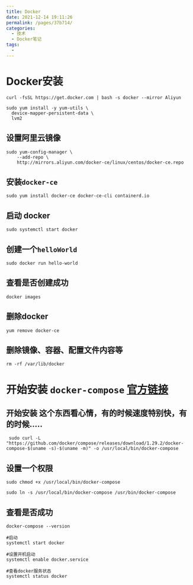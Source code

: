 ```yaml
---
title: Docker
date: 2021-12-14 19:11:26
permalink: /pages/37b714/
categories:
  - 技术
  - Docker笔记
tags:
  - 
---
```

# Docker安装
```shell
curl -fsSL https://get.docker.com | bash -s docker --mirror Aliyun
```

```shell
sudo yum install -y yum-utils \
  device-mapper-persistent-data \
  lvm2
```
## 设置阿里云镜像
``` shell
sudo yum-config-manager \
    --add-repo \
    http://mirrors.aliyun.com/docker-ce/linux/centos/docker-ce.repo
```
## 安装`docker-ce`
``` shell
sudo yum install docker-ce docker-ce-cli containerd.io
```
## 启动 docker
``` shell
sudo systemctl start docker
```
## 创建一个`helloWorld`
``` shell
sudo docker run hello-world
```
## 查看是否创建成功
``` shell
docker images
```
## 删除docker
```shell
yum remove docker-ce
```
## 删除镜像、容器、配置文件内容等
``` shell
rm -rf /var/lib/docker
```
# 开始安装 `docker-compose` [官方链接](https://docs.docker.com/compose/install/)

## 开始安装 这个东西看心情，有的时候速度特别快，有的时候.....

``` shell
 sudo curl -L "https://github.com/docker/compose/releases/download/1.29.2/docker-compose-$(uname -s)-$(uname -m)" -o /usr/local/bin/docker-compose
```

## 设置一个权限

``` shell
sudo chmod +x /usr/local/bin/docker-compose
```

``` shell
sudo ln -s /usr/local/bin/docker-compose /usr/bin/docker-compose
```

## 查看是否成功

``` shell
docker-compose --version
```

``` shell
#启动
systemctl start docker

#设置开机启动
systemctl enable docker.service

#查看docker服务状态
systemctl status docker
```

